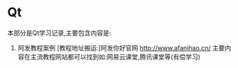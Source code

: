 # Qt

本部分是Qt学习记录,主要包含内容是:
  1. 阿发教程案例 [教程地址搬运:]阿发你好官网 http://www.afanihao.cn/  主要内容在主流教程网站都可以找到如:网易云课堂,腾讯课堂等(有偿学习)
  
